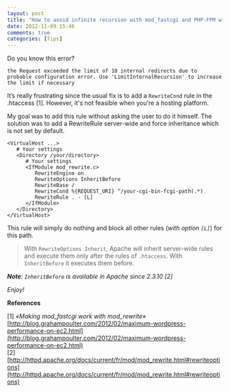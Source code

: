 ```yaml
---
layout: post
title: "How to avoid infinite recursion with mod_fastcgi and PHP-FPM without modifying .htaccess"
date: 2012-11-09 15:46
comments: true
categories: [Tips] 
---
```


Do you know this error?
```
the Request exceeded the limit of 10 internal redirects due to probable configuration error. Use 'LimitInternalRecursion' to increase the limit if necessary
```

It’s really frustrating since the usual fix is to add a `RewriteCond` rule in the .htaccess [1]. However, it's not feasible when you're a hosting platform.

<!-- more -->

My goal was to add this rule without asking the user to do it himself. The solution was to add a RewriteRule server-wide and force inheritance which is not set by default.

```
<VirtualHost ...>
   # Your settings
   <Directory /your/directory>
      # Your settings
      <IfModule mod_rewrite.c>
         RewriteEngine on
         RewriteOptions InheritBefore
         RewriteBase /
         RewriteCond %{REQUEST_URI} ^/your-cgi-bin-fcgi-path(.*)
         RewriteRule . - [L]
      </IfModule>
   </Directory>
</VirtualHost>
```

This rule will simply do nothing and block all other rules (_with option `[L]`_) for this path.

> With `RewriteOptions Inherit`, Apache will inherit server-wide rules and execute them only after the rules of `.htaccess`. With `InheritBefore` it executes them before.

_**Note**: `InheritBefore` is available in Apache since 2.3.10 [2]_

_Enjoy!_

**References**

[1] _«Making mod\_fastcgi work with mod\_rewrite»_ [http://blog.grahampoulter.com/2012/02/maximum-wordpress-performance-on-ec2.html](http://blog.grahampoulter.com/2012/02/maximum-wordpress-performance-on-ec2.html)  
[2] [http://httpd.apache.org/docs/current/fr/mod/mod_rewrite.html#rewriteoptions](http://httpd.apache.org/docs/current/fr/mod/mod_rewrite.html#rewriteoptions)
